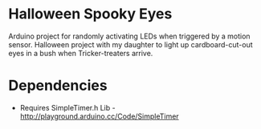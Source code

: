 # Halloween Spooky Eyes
Arduino project for randomly activating LEDs when triggered by a motion sensor. Halloween project with my daughter to light up cardboard-cut-out eyes in a bush when Tricker-treaters arrive.

# Dependencies
- Requires SimpleTimer.h Lib - http://playground.arduino.cc/Code/SimpleTimer
